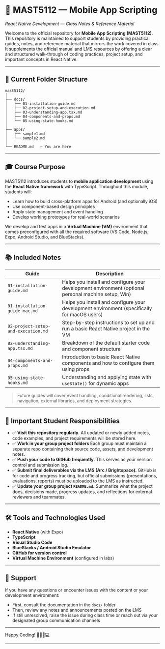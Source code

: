 # 📱 MAST5112 — Mobile App Scripting

*React Native Development — Class Notes & Reference Material*

Welcome to the official repository for **Mobile App Scripting (MAST5112)**. This repository is maintained to support students by providing practical guides, notes, and reference material that mirrors the work covered in class. It supplements the official manual and LMS resources by offering a clear and structured walk-through of coding practices, project setup, and important concepts in React Native.

---

## 📂 Current Folder Structure

```
mast5112/
│
├── docs/
│   ├── 01-installation-guide.md
│   ├── 02-project-setup-and-execution.md
│   ├── 03-understanding-app.tsx.md
│   ├── 04-components-and-props.md
│   └── 05-using-state-hooks.md
│
├── apps/
│   ├── sample1.md
│   └── sample2.md
│
└── README.md   ← You are here
```

---

## 🎓 Course Purpose

MAST5112 introduces students to **mobile application development** using the **React Native framework** with TypeScript. Throughout this module, students will:

* Learn how to build cross-platform apps for Android (and optionally iOS)
* Use component-based design principles
* Apply state management and event handling
* Develop working prototypes for real-world scenarios

We develop and test apps in a **Virtual Machine (VM)** environment that comes preconfigured with all the required software (VS Code, Node.js, Expo, Android Studio, and BlueStacks).

---

## 📚 Included Notes

| Guide                               | Description                                                                                        |
| ----------------------------------- | -------------------------------------------------------------------------------------------------- |
| `01-installation-guide.md`          | Helps you install and configure your development environment (optional personal machine setup, Win)|
| `01-installation-guide-mac.md`      | Helps you install and configure your development environment (specifically for macOS users)        |
| `02-project-setup-and-execution.md` | Step-by-step instructions to set up and run a basic React Native project in the VM                 |
| `03-understanding-app.tsx.md`       | Breakdown of the default starter code and component structure                                      |
| `04-components-and-props.md`        | Introduction to basic React Native components and how to configure them using props                |
| `05-using-state-hooks.md`           | Understanding and applying state with `useState()` for dynamic apps                                |

> Future guides will cover event handling, conditional rendering, lists, navigation, external libraries, and deployment strategies.

---

## 🧠 Important Student Responsibilities

* ✅ **Visit this repository regularly.** All updated or newly added notes, code examples, and project requirements will be stored here.
* ✅ **Work in your group project folders** Each group must maintain a separate repo containing their source code, assets, and development notes.
* ✅ **Push your code to GitHub frequently.** This serves as your version control and submission log.
* ✅ **Submit final deliverables via the LMS (Arc / Brightspace).** GitHub is for code and progress tracking, but official submissions (presentations, evaluations, reports) must be uploaded to the LMS as instructed.
* ✅ **Update your group project `README.md`.** Summarize what the project does, decisions made, progress updates, and reflections for external reviewers and teammates.

---

## 🛠️ Tools and Technologies Used

* **React Native** (with Expo)
* **TypeScript**
* **Visual Studio Code**
* **BlueStacks / Android Studio Emulator**
* **GitHub for version control**
* **Virtual Machine Environment** (configured in labs)

---

## 📧 Support

If you have any questions or encounter issues with the content or your development environment:

* First, consult the documentation in the `docs/` folder
* Then, review any notes and announcements posted on the LMS
* If still unresolved, raise the issue during class time or reach out via your designated group communication channels

---

Happy Coding!
🧑‍🏫📲💻

---
